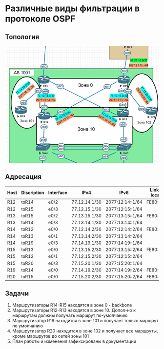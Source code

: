 # Различные виды фильтрации в протоколе OSPF

## Топология

![](topology.png)

## Адресация

| Host | Discription | Interface | IPv4          | IPv6             | Link-local |
|------|-------------|-----------|---------------|------------------|------------|
| R12  | toR14       | e0/2      | 77.12.14.1/30 | 2077:12:14::1/64 | FE80::12   |
| R12  | toR15       | e0/3      | 77.12.15.1/30 | 2077:12:15::1/64 |            |
| R13  | toR15       | e0/2      | 77.13.15.1/30 | 2077:13:15::1/64 | FE80::13   |
| R13  | toR14       | e0/3      | 77.13.14.1/30 | 2077:13:14::1/64 |            |
| R14  | toR12       | e0/0      | 77.12.14.2/30 | 2077:12:14::2/64 | FE80::14   |
| R14  | toR13       | e0/1      | 77.13.14.2/30 | 2077:13:14::2/64 |            |
| R14  | toR19       | e0/3      | 77.14.19.1/30 | 2077:14:19::1/64 |            |
| R15  | toR13       | e0/0      | 77.13.15.2/30 | 2077:13:15::2/64 | FE80::15   |
| R15  | toR12       | e0/1      | 77.12.15.2/30 | 2077:12:15::2/64 |            |
| R15  | toR20       | e0/3      | 77.15.20.1/30 | 2077:15:20::1/64 |            |
| R19  | toR14       | e0/0      | 77.14.19.2/30 | 2077:14:19::2/64 | FE80::19   |
| R20  | toR15       | e0/0      | 77.15.20.2/30 | 2077:15:20::2/64 | FE80::20   |

## Задачи

1. Маршрутизаторы R14-R15 находятся в зоне 0 - backbone
2. Маршрутизаторы R12-R13 находятся в зоне 10. Допол-но к маршрутам должны получать маршрут по-умолчанию
3. Маршрутизатор R19 находится в зоне 101 и получает только маршрут по умолчанию
4. Маршрутизатор R20 находится в зоне 102 и получает все маршруты, кроме маршрутов до сетей зоны 101
5. План работы и изменения зафиксированы в документации 

